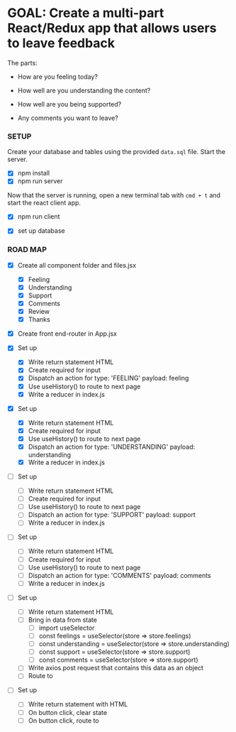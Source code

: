 # GOAL: Create a multi-part React/Redux app that allows users to leave feedback
The parts:
- How are you feeling today?
<!-- ![feeling](wireframes/feeling.png) -->
- How well are you understanding the content?
<!-- ![understanding](wireframes/understanding.png) -->
- How well are you being supported?
<!-- ![support](wireframes/supported.png) -->
- Any comments you want to leave?
<!-- ![comments](wireframes/comments.png) -->

### SETUP
Create your database and tables using the provided `data.sql` file. Start the server.

- [x] npm install
- [x] npm run server

Now that the server is running, open a new terminal tab with `cmd + t` and start the react client app.

- [x] npm run client

- [x] set up database

### ROAD MAP

- [x] Create all component folder and files.jsx
    - [x] Feeling
    - [x] Understanding
    - [x] Support
    - [x] Comments
    - [x] Review
    - [x] Thanks

- [x] Create front end-router in App.jsx

- [x] Set up <Feeling />
    - [x] Write return statement HTML
    - [x] Create required for input
    - [x] Dispatch an action for type: 'FEELING' payload: feeling
    - [x] Use useHistory() to route to next page
    - [x] Write a reducer in index.js

- [x] Set up <Understanding />
    - [x] Write return statement HTML
    - [x] Create required for input
    - [x] Use useHistory() to route to next page
    - [x] Dispatch an action for type: 'UNDERSTANDING' payload: understanding
    - [x] Write a reducer in index.js

- [ ] Set up <Support />
    - [ ] Write return statement HTML
    - [ ] Create required for input
    - [ ] Use useHistory() to route to next page
    - [ ] Dispatch an action for type: 'SUPPORT' payload: support
    - [ ] Write a reducer in index.js

- [ ] Set up <Comments />
    - [ ] Write return statement HTML
    - [ ] Create required for input
    - [ ] Use useHistory() to route to next page
    - [ ] Dispatch an action for type: 'COMMENTS' payload: comments
    - [ ] Write a reducer in index.js

- [ ] Set up <Review />
    - [ ] Write return statement HTML
    - [ ] Bring in data from state
        - [ ] import useSelector
        - [ ] const feelings = useSelector(store => store.feelings)
        - [ ] const understanding = useSelector(store => store.understanding)
        - [ ] const support = useSelector(store => store.support)
        - [ ] const comments = useSelector(store => store.support)
    - [ ] Write axios.post request that contains this data as an object
    - [ ] Route to <Thanks />

- [ ] Set up <Thanks />
    - [ ] Write return statement with HTML
    - [ ] On button click, clear state
    - [ ] On button click, route to <Feeling />
